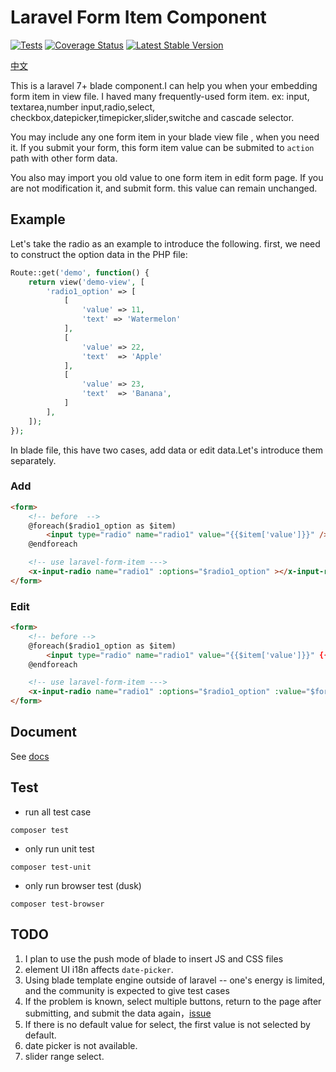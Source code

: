 # Laravel Form Item Component

[![Tests](https://github.com/tu6ge/laravel-form-item/workflows/Tests/badge.svg?branch=master)](https://github.com/tu6ge/laravel-form-item/)
[![Coverage Status](https://coveralls.io/repos/github/tu6ge/laravel-form-item/badge.svg?branch=master)](https://coveralls.io/github/tu6ge/laravel-form-item?branch=master)
[![Latest Stable Version](https://poser.pugx.org/tu6ge/laravel-form-item/v)](//packagist.org/packages/tu6ge/laravel-form-item)

[中文](./README_zh.md)

This is a laravel 7+ blade component.I can help you when your embedding form item in view file. I haved many frequently-used form item.
ex: input, textarea,number input,radio,select, checkbox,datepicker,timepicker,slider,switche and cascade selector.

You may include any one form item in your blade view file , when you need it. If you submit your form, this form item value can be submited to `action` path with other form data.

You also may import you old value to one form item in edit form page. If you are not modification it, and submit form. this value can remain unchanged.

## Example

Let's take the radio as an example to introduce the following. first, we need to construct the option data in the PHP file:
```php 
Route::get('demo', function() {
    return view('demo-view', [
        'radio1_option' => [
            [
                'value' => 11,
                'text' => 'Watermelon'
            ],
            [
                'value' => 22,
                'text'  => 'Apple'
            ],
            [
                'value' => 23,
                'text'  => 'Banana',
            ]
        ],
    ]);
});
```

In blade file, this have two cases, add data or edit data.Let's introduce them separately.

### Add
```html 
<form>
    <!-- before  -->
    @foreach($radio1_option as $item)
        <input type="radio" name="radio1" value="{{$item['value']}}" /> {{$item['text']}}
    @endforeach

    <!-- use laravel-form-item --->
    <x-input-radio name="radio1" :options="$radio1_option" ></x-input-radio>
</form>
```

### Edit
```html 
<form>
    <!-- before -->
    @foreach($radio1_option as $item)
        <input type="radio" name="radio1" value="{{$item['value']}}" {{$item['value']==$form['radio1'] ? 'checked' : ''}}/> {{$item['text']}}
    @endforeach

    <!-- use laravel-form-item --->
    <x-input-radio name="radio1" :options="$radio1_option" :value="$form['radio1']"></x-input-radio>
</form>
```

## Document

See [docs](https://tu6ge.github.io/laravel-form-item/en)

## Test

- run all test case
```base
composer test
```
- only run unit test
```base
composer test-unit
```
- only run browser test (dusk)
```base
composer test-browser
```

## TODO

1. I plan to use the push mode of blade to insert JS and CSS files
2. element UI i18n affects `date-picker`.
3. Using blade template engine outside of laravel -- one's energy is limited, and the community is expected to give test cases
4. If the problem is known, select multiple buttons, return to the page after submitting, and submit the data again，[issue](https://github.com/ElemeFE/element/issues/20468)
5. If there is no default value for select, the first value is not selected by default.
6. date picker is not available.
7. slider range select.
